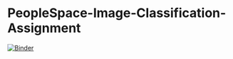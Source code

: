 # PeopleSpace-Image-Classification-Assignment

[![Binder](https://mybinder.org/badge_logo.svg)](https://mybinder.org/v2/gh/NewDongJun/PeopleSpace-Image-Classification-Assignment/HEAD?urlpath=%2Fvoila%2Frender%2Fshoes_classfication.ipynb)
